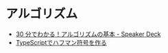 # アルゴリズム

- [30 分でわかる！アルゴリズムの基本 - Speaker Deck](https://speakerdeck.com/e869120/30-fen-dewakaru-arugorizumufalseji-ben)
- [TypeScriptでハフマン符号を作る](https://zenn.dev/kota_yata/articles/97f43987efd069)
